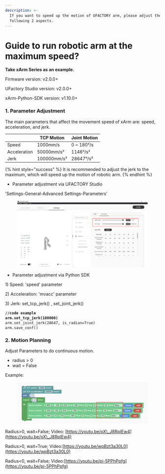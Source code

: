 ```yaml
---
description: >-
  If you want to speed up the motion of UFACTORY arm, please adjust the
  following 2 aspects.
---
```


# Guide to run robotic arm at the maximum speed?

**Take xArm Series as an example.**

Firmware version: v2.0.0+

UFactory Studio version: v2.0.0+

xArm-Python-SDK version: v1.10.0+



### 1. Parameter Adjustment

The main parameters that affect the movement speed of xArm are: speed, acceleration, and jerk.

|              | TCP Motion  | Joint Motion |
| ------------ | ----------- | ------------ |
| Speed        | 1000mm/s    | 0 \~ 180°/s  |
| Acceleration | 50000mm/s²  | 1146°/s²     |
| Jerk         | 100000mm/s³ | 28647°/s³    |

{% hint style="success" %}
It is recommended to adjust the jerk to the maximum, which will speed up the motion of robotic arm.
{% endhint %}

* Parameter adjustment via UFACTORY Studio

'Settings-General-Advanced Settings-Parameters'

<figure><img src="../.gitbook/assets/image (11).png" alt=""><figcaption></figcaption></figure>

* Parameter adjustment via Python SDK

1\) Speed: 'speed' parameter

2\) Acceleration: 'mvacc' parameter

3\) Jerk: set\_tcp\_jerk() , set\_joint\_jerk()

<pre><code><strong>//code example
</strong><strong>arm.set_tcp_jerk(100000)
</strong>arm.set_joint_jerk(28647, is_radian=True)
arm.save_conf()
</code></pre>



### 2. Motion Planning

Adjust Parameters to do continuous motion.

* radius > 0
* wait = False

Example:

<figure><img src="../.gitbook/assets/image (3) (1) (1).png" alt=""><figcaption></figcaption></figure>

Radius>0, wait=False;    Video: [https://youtu.be/oX\_J8RplEw4](https://youtu.be/oX\_J8RplEw4)

Radius>0, wait=True;      Video:[https://youtu.be/wpBzt3a30L0](https://youtu.be/wpBzt3a30L0)

Radius<0, wait=False;     Video:[https://youtu.be/pi-5PPhPpfg](https://youtu.be/pi-5PPhPpfg)
